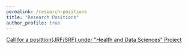 ```yaml
---
permalink: /research-positions
title: "Research Positions"
author_profile: true
---
```


<a href="../positions.pdf" target="_blank">Call for a posittion(JRF/SRF) under "Health and Data Sciences" Project</a>
